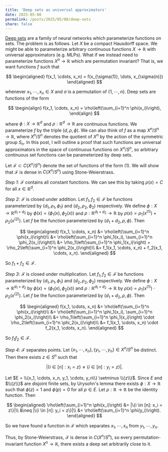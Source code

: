 ```yaml
---
title: 'Deep sets as universal approximators'
date: 2025-05-08
permalink: /posts/2025/05/08/deep-sets
share: false
---
```

[Deep sets](https://arxiv.org/abs/1703.06114) are a family of neural networks which parameterize functions on sets. The problem is as follows. Let $X$ be a compact Hausdorff space. We might be able to parameterize arbitrary continuous functions $X \to \mathbb{R}$ with universal approximators (e.g. MLPs). What if we instead need to parameterize functions $X^n \to \mathbb{R}$ which are permutation invariant? That is, we want functions $f$ such that

$$
\begin{aligned}
f(x_1, \cdots, x_n) = f(x_{\sigma(1)}, \dots, x_{\sigma(n)})
\end{aligned}
$$

whenever $x_1, \cdots, x_n \in X$ and $\sigma$ is a permutation of $\{1, \cdots, n\}$. Deep sets are functions of the form

$$
\begin{align}
f(x_1, \cdots, x_n) = \rho\left(\sum_{i=1}^n \phi(x_i)\right),
\end{align}
$$

where $\phi: X \to \mathbb{R}^d$ and $\rho: \mathbb{R}^d \to \mathbb{R}$ are continuous functions. We parameterize $f$ by the triple $(d, \rho, \phi)$. We can also think of $f$ as a map $X^n/S^n \to \mathbb{R}$, where $X^n/S^n$ denotes the quotient of $X^n$ by the action of the symmetric group $S_n$. In this post, I will outline a proof that such functions are universal approximators in the space of continuous functions on $X^n/S^n$, so arbitrary continuous set functions can be parameterized by deep sets.

Let $\mathcal{F} \subset C(X^n/S^n)$ denote the set of functions of the form (1). We will show that $\mathcal{F}$ is dense in $C(X^n/S^n)$ using Stone-Weierstrass.

*Step 1*: $\mathcal{F}$ contains all constant functions. We can see this by taking $\rho(x) = C$ for all $x \in \mathbb{R}^d$.

*Step 2*: $\mathcal{F}$ is closed under addition. Let $f_1, f_2 \in \mathcal{F}$ be functions parameterized by $(d_1, \rho_1, \phi_1)$ and $(d_2, \rho_2, \phi_2)$ respectively. We define $\phi: X \to \mathbb{R}^{d_1 + d_2}$ by $\phi(x) = (\phi_1(x), \phi_2(x))$ and $\rho: \mathbb{R}^{d_1 + d_2} \to \mathbb{R}$ by $\rho(x) = \rho_1(x^{(1)}) + \rho_2(x^{(2)})$. Let $f$ be the function parameterized by $(d_1 + d_2, \rho, \phi)$. Then

$$
\begin{aligned}
f(x_1, \cdots, x_n) &= \rho\left(\sum_{i=1}^n \phi(x_i)\right)\\
&= \rho\left(\sum_{i=1}^n \phi_1(x_i), \sum_{i=1}^n \phi_2(x_i)\right)\\
&= \rho_1\left(\sum_{i=1}^n \phi_1(x_i)\right) + \rho_2\left(\sum_{i=1}^n \phi_2(x_i)\right)\\
&= f_1(x_1, \cdots, x_n) + f_2(x_1, \cdots, x_n).
\end{aligned}
$$

So $f_1 + f_2 \in \mathcal{F}$.

*Step 3*: $\mathcal{F}$ is closed under multiplication. Let $f_1, f_2 \in \mathcal{F}$ be functions parameterized by $(d_1, \rho_1, \phi_1)$ and $(d_2, \rho_2, \phi_2)$ respectively. We define $\phi: X \to \mathbb{R}^{d_1 + d_2}$ by $\phi(x) = (\phi_1(x), \phi_2(x))$ and $\rho: \mathbb{R}^{d_1 + d_2} \to \mathbb{R}$ by $\rho(x) = \rho_1(x^{(1)}) \cdot \rho_2(x^{(2)})$. Let $f$ be the function parameterized by $(d_1 + d_2, \rho, \phi)$. Then

$$
\begin{aligned}
f(x_1, \cdots, x_n) &= \rho\left(\sum_{i=1}^n \phi(x_i)\right)\\
&= \rho\left(\sum_{i=1}^n \phi_1(x_i), \sum_{i=1}^n \phi_2(x_i)\right)\\
&= \rho_1\left(\sum_{i=1}^n \phi_1(x_i)\right) \cdot \rho_2\left(\sum_{i=1}^n \phi_2(x_i)\right)\\
&= f_1(x_1, \cdots, x_n) \cdot f_2(x_1, \cdots, x_n).
\end{aligned}
$$

So $f_1 f_2 \in \mathcal{F}$.

*Step 4*: $\mathcal{F}$ separates points. Let $\{x_1, \cdots, x_n\}, \{y_1, \cdots, y_n\} \in X^n/S^n$ be distinct. Then there exists $z \in S^n$ such that

$$
|\{i \in [n]: x_i = z\} \neq \{i \in [n]: y_i = z\}|.
$$

Let $E = \\{x_1, \cdots, x_n, y_1, \cdots, y_n\\} \setminus \\{z\\}$. Since $E$ and $\\{z\\}$ are disjoint finite sets, by Urysohn's lemma there exists $\phi: X \to \mathbb{R}$ such that $\phi(z) = 1$ and $\phi(p) = 0$ for all $p \in E$. Let $\rho: \mathbb{R} \to \mathbb{R}$ be the identity function. Then

$$
\begin{aligned}
\rho\left(\sum_{i=1}^n \phi(x_i)\right) &= |\{i \in [n]: x_i = z\}|\\
&\neq |\{i \in [n]: y_i = z\}|\\
&= \rho\left(\sum_{i=1}^n \phi(y_i)\right).
\end{aligned}
$$

So we have found a function in $\mathcal{F}$ which separates $x_1, \cdots, x_n$ from $y_1, \cdots, y_n$.

Thus, by Stone-Weierstrass, $\mathcal{F}$ is dense in $C(X^n/S^n)$, so every permutation-invariant function $X^n \to \mathbb{R}$, there exists a deep set arbitrarily close to it.